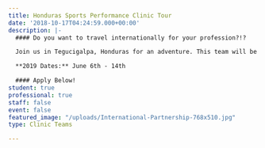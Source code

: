 ```yaml
---
title: Honduras Sports Performance Clinic Tour
date: '2018-10-17T04:24:59.000+00:00'
description: |-
  #### Do you want to travel internationally for your profession?!?

  Join us in Tegucigalpa, Honduras for an adventure. This team will be teaching at the National Autonomous University of Honduras (UNAH) and co-hosting a conference with the Honduran Olympic Committee. A variety of sports medicine, strength & conditioning, exercise science professionals and students are needed to fill out this team. Help connect with professionals and students, while communicating Christ’s love with others!

  **2019 Dates:** June 6th - 14th

  #### Apply Below!
student: true
professional: true
staff: false
event: false
featured_image: "/uploads/International-Partnership-768x510.jpg"
type: Clinic Teams

---
```

